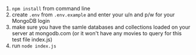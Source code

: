 1. `npm install` from command line
2. create `.env` from `.env.example` and enter your u/n and p/w for your MongoDB login
3. make sure you have the samle databases and collections loaded on your server at mongodb.com (or it won't have any movies to query for this test file index.js)
4. run `node index.js` 